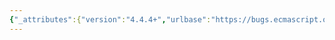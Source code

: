 ```yaml
---
{"_attributes":{"version":"4.4.4+","urlbase":"https://bugs.ecmascript.org/","maintainer":"dherman@mozilla.com"},"bug":{"bug_id":1255,"creation_ts":"2013-02-15 06:14:00 -0800","short_desc":"Typo in Section 11.13.1.","delta_ts":"2015-10-03 18:54:21 -0700","product":"ECMA-262, Editions 5 and 5.1","component":"technical content","version":"Edition 5.1","rep_platform":"All","op_sys":"All","bug_status":"RESOLVED","resolution":"FIXED","priority":"Lowest","bug_severity":"enhancement","everconfirmed":true,"reporter":{"uid":"martin.bodin","name":"Martin Bodin"},"assigned_to":{"uid":"allen","name":"Allen Wirfs-Brock"},"cc":"brterlso","long_desc":[{"commentid":3196,"comment_count":0,"who":{"uid":"martin.bodin","name":"Martin Bodin"},"bug_when":"2013-02-15 06:14:09 -0800","thetext":"I’m reading “Type(lref) is Reference is true” in the first bullet of Point 4 of Section 11.13.1, which seems like a copy/pasting typo.\nI think it should be “Type(lref) is not Reference”:  if I’m not mistaken, the current specification forbids implementations on accepting variables changes by raising a “Syntax Error” each time a variable tries to be modified ☺\n\nHoping it can help,\nMartin."},{"commentid":3197,"comment_count":1,"who":{"uid":"martin.bodin","name":"Martin Bodin"},"bug_when":"2013-02-15 06:24:58 -0800","thetext":"OK, sorry, I just read it two fast, it’s probably correct.\n\nI think however that this should have been said “Type(lref) is Reference” (without the “is true”):  putting two verbs “be” in this sentence seems quite odd and confusing.  This kind sentence with two “be” in the same sentence appears in the next section and in the “++”, “--”, etc. operators (at least).\n\nThe other alternative would be to use it each time, thus saying “Type(GetBase(lref)) is Environment Record is true” in the line just below, but this is combersome.\n\nMartin."},{"commentid":14766,"comment_count":2,"who":{"uid":"brterlso","name":"Brian Terlson"},"bug_when":"2015-10-03 18:54:21 -0700","thetext":"No longer applies to ES2015."}]}}
---
```

